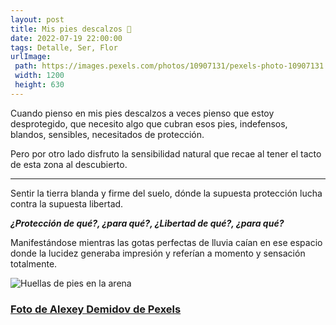 ```yaml
---
layout: post
title: Mis pies descalzos 👣
date: 2022-07-19 22:00:00
tags: Detalle, Ser, Flor
urlImage:
 path: https://images.pexels.com/photos/10907131/pexels-photo-10907131.jpeg?auto=compress&cs=tinysrgb&w=1260&h=750&dpr=1
 width: 1200
 height: 630
---
```



Cuando pienso en mis pies descalzos a veces pienso que estoy desprotegido, que necesito algo que cubran esos pies, indefensos, blandos, sensibles, necesitados de protección.

Pero por otro lado disfruto la sensibilidad natural que recae al tener el tacto de esta zona al descubierto.

***

Sentir la tierra blanda y firme del suelo, dónde la supuesta protección lucha contra la supuesta libertad.

***¿Protección de qué?, ¿para qué?, ¿Libertad de qué?, ¿para qué?***

Manifestándose mientras las gotas perfectas de lluvia caían en ese espacio donde la lucidez generaba impresión y referían a momento y sensación totalmente.

![Huellas de pies en la arena](https://images.pexels.com/photos/10907131/pexels-photo-10907131.jpeg?auto=compress&cs=tinysrgb&w=1260&h=750&dpr=1)



### [Foto de Alexey Demidov de Pexels](https://www.pexels.com/es-es/foto/arena-pies-de-cerca-10907131/ "Foto de Alexey Demidov de Pexels")
